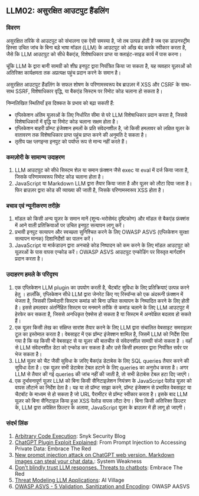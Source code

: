 ## LLM02: असुरक्षित आउटपुट हैंडलिंग

### विवरण

असुरक्षित तरिके से आउटपुट को संभालना एक ऐसी समस्या है, जो तब उत्पन्न होती है जब एक डाउनस्ट्रीम हिस्सा उचित जांच के बिना बड़े भाषा मॉडल (LLM) के आउटपुट को आँख बंद करके स्वीकार करता है, जैसे कि LLM आउटपुट को सीधे बैकएंड, विशेषाधिकार प्राप्त या क्लाइंट-साइड कार्य में पास करना।

चूंकि LLM के द्वारा बानी सामग्री को शीघ्र इनपुट द्वारा नियंत्रित किया जा सकता है, यह व्यवहार यूज़रओं को अतिरिक्त कार्यक्षमता तक अप्रत्यक्ष पहुंच प्रदान करने के समान है।

असुरक्षित आउटपुट हैंडलिंग के सफल शोषण के परिणामस्वरूप वेब ब्राउज़र में XSS और CSRF के साथ-साथ SSRF, विशेषाधिकार वृद्धि, या बैकएंड सिस्टम पर रिमोट कोड चलाना हो सकता है।

निम्नलिखित स्थितियाँ इस दिक्कत के प्रभाव को बढ़ा सकती हैं:
- एप्लिकेशन अंतिम यूज़रओं के लिए निर्धारित सीमा से परे LLM विशेषाधिकार प्रदान करता है, जिससे विशेषाधिकारों में वृद्धि या रिमोट कोड चलाना सक्षम होता है।
- एप्लिकेशन बाहरी प्रॉम्प्ट इंजेक्शन हमलों के प्रति संवेदनशील है, जो किसी हमलावर को लक्षित यूज़र के वातावरण तक विशेषाधिकार प्राप्त पहुंच प्राप्त करने की अनुमति दे सकता है।
- तृतीय पक्ष प्लगइन्स इनपुट को पर्याप्त रूप से मान्य नहीं करते हैं।

### कमज़ोरी के सामान्य उदाहरण

1. LLM आउटपुट को सीधे सिस्टम शेल या समान फ़ंक्शन जैसे exec या eval में दर्ज किया जाता है, जिसके परिणामस्वरूप रिमोट कोड चलाना होता है।
2. JavaScript  या Markdown  LLM द्वारा तैयार किया जाता है और यूज़र को लौटा दिया जाता है। फिर ब्राउज़र द्वारा कोड की व्याख्या की जाती है, जिसके परिणामस्वरूप XSS होता है।

### बचाव एवं न्यूनीकरण  तरीक़े

1. मॉडल को किसी अन्य यूज़र के समान मानें (शून्य-भरोसेमंद दृष्टिकोण) और मॉडल से बैकएंड फ़ंक्शंस में आने वाली प्रतिक्रियाओं पर उचित इनपुट सत्यापन लागू करें। 
2. प्रभावी इनपुट सत्यापन और स्वच्छता सुनिश्चित करने के लिए OWASP ASVS (एप्लिकेशन सुरक्षा सत्यापन मानक) दिशानिर्देशों का पालन करें।
3. JavaScript या मार्कडाउन द्वारा अनचाहे कोड निष्पादन को कम करने के लिए मॉडल आउटपुट को यूज़रओं के पास वापस एन्कोड करें। OWASP ASVS आउटपुट एन्कोडिंग पर विस्तृत मार्गदर्शन प्रदान करता है।

### उदाहरण हमले के परिदृश्य

1. एक एप्लिकेशन LLM plugin  का उपयोग करती है, चैटबॉट सुविधा के लिए प्रतिक्रियाएं उत्पन्न करने हेतु । हालाँकि, एप्लिकेशन सीधे LLM द्वारा जेनरेट किए गए रिस्पॉन्स को एक अंदरूनी फ़ंक्शन में भेजता है, जिसकी ज़िम्मेदारी सिस्टम कमांड को बिना उचित सत्यापन के निष्पादित करने के लिए होती है। इससे हमलावर अंतर्निहित सिस्टम पर मनमाने तरीके से कमांड चलाने के लिए LLM आउटपुट में हेरफेर कर सकता है, जिससे अनधिकृत ऐक्सेस हो सकता है या सिस्टम में अनपेक्षित बदलाव हो सकते हैं।
2. एक यूज़र किसी लेख का संक्षिप्त सारांश तैयार करने के लिए LLM द्वारा संचालित वेबसाइट समराइज़र टूल का इस्तेमाल करता है। वेबसाइट में एक प्रॉम्प्ट इंजेक्शन शामिल है, जिसमें LLM को निर्देश दिया गया है कि वह किसी भी वेबसाइट से या यूज़र की बातचीत से संवेदनशील सामग्री संजो सकता है । वहाँ से LLM संवेदनशील डेटा को एन्कोड कर सकता है और उसे किसी हमलावर द्वारा नियंत्रित सर्वर पर भेज सकता है।
3. LLM यूज़र को चैट जैसी सुविधा के ज़रिए बैकएंड डेटाबेस के लिए SQL queries  तैयार  करने की सुविधा देता है। एक यूज़र सभी डेटाबेस टेबल हटाने के लिए queries का अनुरोध करता है। अगर LLM से तैयार की गई queries की जांच नहीं की जाती है, तो सभी डेटाबेस टेबल हटा दिए जाएंगे।
4. एक दुर्भावनापूर्ण यूज़र LLM को बिना किसी सैनिटाइज़ेशन नियंत्रण के JavaScript पेलोड यूज़र को वापस लौटाने का निर्देश देता है। यह या तो प्रॉम्प्ट साझा करने, प्रॉम्प्ट इंजेक्शन से प्रभावित वेबसाइट या चैटबॉट के माध्यम से हो सकता है जो URL  पैरामीटर से प्रॉम्प्ट स्वीकार करता है। इसके बाद LLM यूज़र को बिना सैनिटाइज़ किया हुआ XSS पेलोड वापस लौटा देगा। बिना किसी अतिरिक्त फ़िल्टर के, LLM द्वारा अपेक्षित फ़िल्टर के अलावा, JavaScript यूज़र के ब्राउज़र में ही लागू हो जाएगी।

### संदर्भ लिंक

1. [Arbitrary Code Execution](https://security.snyk.io/vuln/SNYK-PYTHON-LANGCHAIN-5411357): Snyk Security Blog
2. [ChatGPT Plugin Exploit Explained](https://embracethered.com/blog/posts/2023/chatgpt-cross-plugin-request-forgery-and-prompt-injection./): From Prompt Injection to Accessing Private Data: Embrace The Red
3. [New prompt injection attack on ChatGPT web version. Markdown images can steal your chat data.](https://systemweakness.com/new-prompt-injection-attack-on-chatgpt-web-version-ef717492c5c2?gi=8daec85e2116): System Weakness
4. [Don’t blindly trust LLM responses. Threats to chatbots](https://embracethered.com/blog/posts/2023/ai-injections-threats-context-matters/): Embrace The Red
5. [Threat Modeling LLM Applications](https://aivillage.org/large%20language%20models/threat-modeling-llm/): AI Village
6. [OWASP ASVS - 5 Validation, Sanitization and Encoding](https://owasp-aasvs4.readthedocs.io/en/latest/V5.html#validation-sanitization-and-encoding): OWASP AASVS